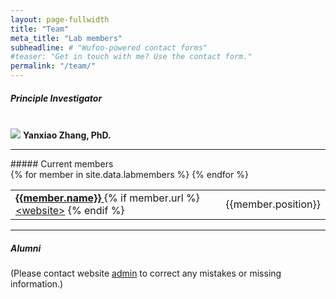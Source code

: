 ```yaml
---
layout: page-fullwidth
title: "Team"
meta_title: "Lab members"
subheadline: # "Wufoo-powered contact forms"
#teaser: "Get in touch with me? Use the contact form."
permalink: "/team/"
---
```

##### Principle Investigator
<br>
 <img src="{{site.urlimg}}team-bingren.jpg">
<b> Yanxiao Zhang, PhD. </a> </b>
<hr>
##### Current members
<br>
<table>
{% for member in site.data.labmembers %}
 <tr>
 <td> <b> <a href="mailto:{{member.email}}">{{member.name}} </a>  </b>
 {% if member.url %} <a href="{{member.url}}"> &lt;website&gt;</a> {% endif %} </td>
 <td>{{member.position}} </td>
 </tr>
{% endfor %}
</table>
<hr>

##### Alumni

<!-- 

<table>
 <tr><th> Name </th> <th>Prev. Pos</th>><th> Year</th> <th> Curr. Pos </th> </tr>
{% for member in site.data.alumni %}
 <tr>
 <td> <b>{{member.name}} </b>
 {% if member.url %} <a href="{{member.url}}"> &lt;website&gt;</a> {% endif %} </td>
 <td> {{member.prev_position}} </td>
 <td>{{member.year}} </td>
 <td>{{member.curr_position}} </td>
 </tr>
{% endfor %}
</table>

--> 

(Please contact website <a href="mailto:shz254@ucsd.edu">admin</a> to correct any mistakes or missing information.)
